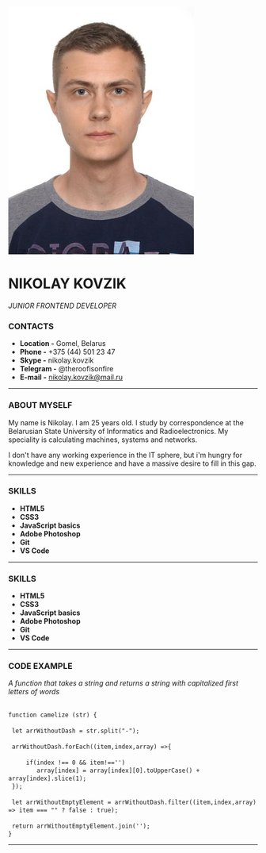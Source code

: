 
![Alt-текст](1.jpeg)

# NIKOLAY KOVZIK
 *JUNIOR FRONTEND DEVELOPER*

### CONTACTS

* **Location -**  Gomel, Belarus
* **Phone -** +375 (44) 501 23 47
* **Skype -** nikolay.kovzik
* **Telegram -** @theroofisonfire
* **E-mail -** nikolay.kovzik@mail.ru

*******

### ABOUT MYSELF

My name is Nikolay. I am 25 years  old. I study by correspondence at the Belarusian State University of Informatics and Radioelectronics. My speciality is calculating machines, systems and networks.

I don't have any working experience in the IT sphere, but i'm hungry for knowledge and new experience and have a massive desire to fill in this gap.

*******

### SKILLS

* **HTML5**
* **CSS3**
* **JavaScript basics**
* **Adobe Photoshop**
* **Git**
* **VS Code**

*******

### SKILLS

* **HTML5**
* **CSS3**
* **JavaScript basics**
* **Adobe Photoshop**
* **Git**
* **VS Code**

*******

### CODE EXAMPLE

*A function that takes a string and returns a string with capitalized first letters of words*

```

function camelize (str) {

 let arrWithoutDash = str.split("-");

 arrWithoutDash.forEach((item,index,array) =>{

     if(index !== 0 && item!=='')
        array[index] = array[index][0].toUpperCase() + array[index].slice(1);
 });

 let arrWithoutEmptyElement = arrWithoutDash.filter((item,index,array) => item === "" ? false : true);

 return arrWithoutEmptyElement.join('');
}

```

*******
